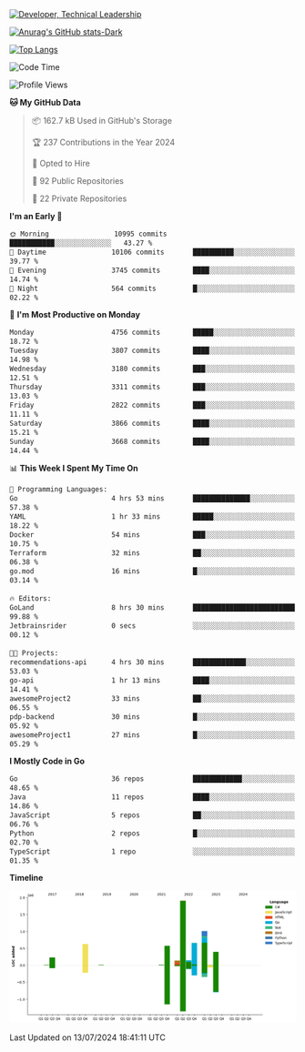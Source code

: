 <div>
  <a href="https://www.linkedin.com/in/arielpineiro/" target="_blank" rel="nofollow noopener noreferrer">
    <img src="https://img.shields.io/badge/-LinkedIn-%230077B5?style=for-the-badge&logo=linkedin&logoColor=white" alt="Developer, Technical Leadership" title="Ariel Piñeiro">
  </a>
</div>

[![Anurag's GitHub stats-Dark](https://github-readme-stats.vercel.app/api?username=arielsrv&show_icons=true&theme=dark#gh-dark-mode-only)](https://github.com/anuraghazra/github-readme-stats#gh-dark-mode-only)

[![Top Langs](https://github-readme-stats.vercel.app/api/top-langs/?username=arielsrv&layout=compact&langs_count=10&theme=dark#gh-dark-mode-only)](https://github.com/anuraghazra/github-readme-stats&theme=dark#gh-dark-mode-only)

<!--START_SECTION:waka-->
![Code Time](http://img.shields.io/badge/Code%20Time-1%2C014%20hrs%2011%20mins-blue)

![Profile Views](http://img.shields.io/badge/Profile%20Views-2-blue)

**🐱 My GitHub Data** 

> 📦 162.7 kB Used in GitHub's Storage 
 > 
> 🏆 237 Contributions in the Year 2024
 > 
> 💼 Opted to Hire
 > 
> 📜 92 Public Repositories 
 > 
> 🔑 22 Private Repositories 
 > 
**I'm an Early 🐤** 

```text
🌞 Morning                10995 commits       ███████████░░░░░░░░░░░░░░   43.27 % 
🌆 Daytime                10106 commits       ██████████░░░░░░░░░░░░░░░   39.77 % 
🌃 Evening                3745 commits        ████░░░░░░░░░░░░░░░░░░░░░   14.74 % 
🌙 Night                  564 commits         █░░░░░░░░░░░░░░░░░░░░░░░░   02.22 % 
```
📅 **I'm Most Productive on Monday** 

```text
Monday                   4756 commits        █████░░░░░░░░░░░░░░░░░░░░   18.72 % 
Tuesday                  3807 commits        ████░░░░░░░░░░░░░░░░░░░░░   14.98 % 
Wednesday                3180 commits        ███░░░░░░░░░░░░░░░░░░░░░░   12.51 % 
Thursday                 3311 commits        ███░░░░░░░░░░░░░░░░░░░░░░   13.03 % 
Friday                   2822 commits        ███░░░░░░░░░░░░░░░░░░░░░░   11.11 % 
Saturday                 3866 commits        ████░░░░░░░░░░░░░░░░░░░░░   15.21 % 
Sunday                   3668 commits        ████░░░░░░░░░░░░░░░░░░░░░   14.44 % 
```


📊 **This Week I Spent My Time On** 

```text
💬 Programming Languages: 
Go                       4 hrs 53 mins       ██████████████░░░░░░░░░░░   57.38 % 
YAML                     1 hr 33 mins        █████░░░░░░░░░░░░░░░░░░░░   18.22 % 
Docker                   54 mins             ███░░░░░░░░░░░░░░░░░░░░░░   10.75 % 
Terraform                32 mins             ██░░░░░░░░░░░░░░░░░░░░░░░   06.38 % 
go.mod                   16 mins             █░░░░░░░░░░░░░░░░░░░░░░░░   03.14 % 

🔥 Editors: 
GoLand                   8 hrs 30 mins       █████████████████████████   99.88 % 
Jetbrainsrider           0 secs              ░░░░░░░░░░░░░░░░░░░░░░░░░   00.12 % 

🐱‍💻 Projects: 
recommendations-api      4 hrs 30 mins       █████████████░░░░░░░░░░░░   53.03 % 
go-api                   1 hr 13 mins        ████░░░░░░░░░░░░░░░░░░░░░   14.41 % 
awesomeProject2          33 mins             ██░░░░░░░░░░░░░░░░░░░░░░░   06.55 % 
pdp-backend              30 mins             █░░░░░░░░░░░░░░░░░░░░░░░░   05.92 % 
awesomeProject1          27 mins             █░░░░░░░░░░░░░░░░░░░░░░░░   05.29 % 
```

**I Mostly Code in Go** 

```text
Go                       36 repos            ████████████░░░░░░░░░░░░░   48.65 % 
Java                     11 repos            ████░░░░░░░░░░░░░░░░░░░░░   14.86 % 
JavaScript               5 repos             ██░░░░░░░░░░░░░░░░░░░░░░░   06.76 % 
Python                   2 repos             █░░░░░░░░░░░░░░░░░░░░░░░░   02.70 % 
TypeScript               1 repo              ░░░░░░░░░░░░░░░░░░░░░░░░░   01.35 % 
```



**Timeline**

![Lines of Code chart](https://raw.githubusercontent.com/arielsrv/arielsrv/main/assets/bar_graph.png)


 Last Updated on 13/07/2024 18:41:11 UTC
<!--END_SECTION:waka-->
